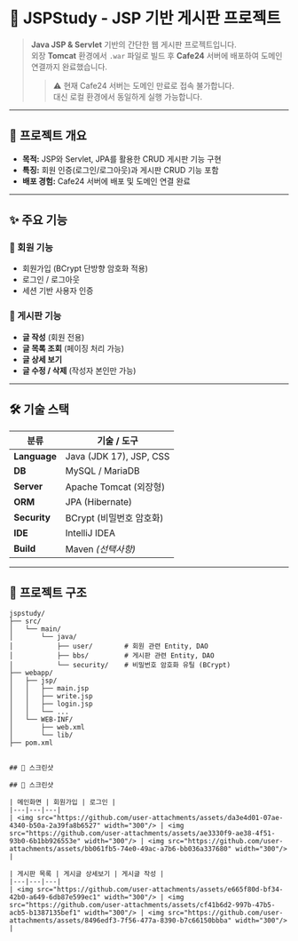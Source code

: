 # 📜 **JSPStudy - JSP 기반 게시판 프로젝트**

> **Java JSP & Servlet** 기반의 간단한 웹 게시판 프로젝트입니다.  
> 외장 **Tomcat** 환경에서 `.war` 파일로 빌드 후 **Cafe24** 서버에 배포하여 도메인 연결까지 완료했습니다.
> > ⚠️ 현재 Cafe24 서버는 도메인 만료로 접속 불가합니다.  
> 대신 로컬 환경에서 동일하게 실행 가능합니다.


---

## 🚀 **프로젝트 개요**
- **목적:** JSP와 Servlet, JPA를 활용한 CRUD 게시판 기능 구현  
- **특징:** 회원 인증(로그인/로그아웃)과 게시판 CRUD 기능 포함  
- **배포 경험:** Cafe24 서버에 배포 및 도메인 연결 완료  

---

## ✨ **주요 기능**

### 👤 회원 기능
- 회원가입 (BCrypt 단방향 암호화 적용)
- 로그인 / 로그아웃
- 세션 기반 사용자 인증

### 📝 게시판 기능
- **글 작성** (회원 전용)
- **글 목록 조회** (페이징 처리 가능)
- **글 상세 보기**
- **글 수정 / 삭제** (작성자 본인만 가능)

---

## 🛠 **기술 스택**

| 분류         | 기술 / 도구                          |
|--------------|--------------------------------------|
| **Language** | Java (JDK 17), JSP, CSS              |
| **DB**       | MySQL / MariaDB                      |
| **Server**   | Apache Tomcat (외장형)               |
| **ORM**      | JPA (Hibernate)                      |
| **Security** | BCrypt (비밀번호 암호화)              |
| **IDE**      | IntelliJ IDEA                        |
| **Build**    | Maven *(선택사항)*                   |

---

## 📂 **프로젝트 구조**

```plaintext
jspstudy/
├── src/
│   └── main/
│       └── java/
│           ├── user/        # 회원 관련 Entity, DAO
│           ├── bbs/         # 게시판 관련 Entity, DAO
│           └── security/    # 비밀번호 암호화 유틸 (BCrypt)
├── webapp/
│   ├── jsp/
│   │   ├── main.jsp
│   │   ├── write.jsp
│   │   ├── login.jsp
│   │   └── ...
│   └── WEB-INF/
│       ├── web.xml
│       └── lib/
├── pom.xml


## 📸 스크린샷

## 📸 스크린샷

| 메인화면 | 회원가입 | 로그인 |
|---|---|---|
| <img src="https://github.com/user-attachments/assets/da3e4d01-07ae-4340-b50a-2a39fa8b6527" width="300"/> | <img src="https://github.com/user-attachments/assets/ae3330f9-ae38-4f51-93b0-6b1bb926553e" width="300"/> | <img src="https://github.com/user-attachments/assets/bb061fb5-74e0-49ac-a7b6-bb036a337680" width="300"/> |

| 게시판 목록 | 게시글 상세보기 | 게시글 작성 |
|---|---|---|
| <img src="https://github.com/user-attachments/assets/e665f80d-bf34-42b0-a649-6db87e599ec1" width="300"/> | <img src="https://github.com/user-attachments/assets/cf41b6d2-997b-47b5-acb5-b1387135bef1" width="300"/> | <img src="https://github.com/user-attachments/assets/8496edf3-7f56-477a-8390-b7c66150bbba" width="300"/> |

